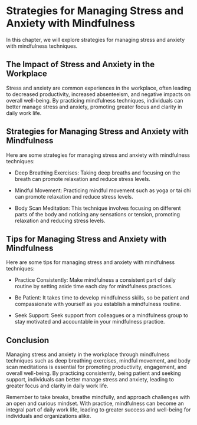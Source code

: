 Strategies for Managing Stress and Anxiety with Mindfulness
====================================================================================================================

In this chapter, we will explore strategies for managing stress and anxiety with mindfulness techniques.

The Impact of Stress and Anxiety in the Workplace
-------------------------------------------------

Stress and anxiety are common experiences in the workplace, often leading to decreased productivity, increased absenteeism, and negative impacts on overall well-being. By practicing mindfulness techniques, individuals can better manage stress and anxiety, promoting greater focus and clarity in daily work life.

Strategies for Managing Stress and Anxiety with Mindfulness
-----------------------------------------------------------

Here are some strategies for managing stress and anxiety with mindfulness techniques:

* Deep Breathing Exercises: Taking deep breaths and focusing on the breath can promote relaxation and reduce stress levels.

* Mindful Movement: Practicing mindful movement such as yoga or tai chi can promote relaxation and reduce stress levels.

* Body Scan Meditation: This technique involves focusing on different parts of the body and noticing any sensations or tension, promoting relaxation and reducing stress levels.

Tips for Managing Stress and Anxiety with Mindfulness
-----------------------------------------------------

Here are some tips for managing stress and anxiety with mindfulness techniques:

* Practice Consistently: Make mindfulness a consistent part of daily routine by setting aside time each day for mindfulness practices.

* Be Patient: It takes time to develop mindfulness skills, so be patient and compassionate with yourself as you establish a mindfulness routine.

* Seek Support: Seek support from colleagues or a mindfulness group to stay motivated and accountable in your mindfulness practice.

Conclusion
----------

Managing stress and anxiety in the workplace through mindfulness techniques such as deep breathing exercises, mindful movement, and body scan meditations is essential for promoting productivity, engagement, and overall well-being. By practicing consistently, being patient and seeking support, individuals can better manage stress and anxiety, leading to greater focus and clarity in daily work life.

Remember to take breaks, breathe mindfully, and approach challenges with an open and curious mindset. With practice, mindfulness can become an integral part of daily work life, leading to greater success and well-being for individuals and organizations alike.
